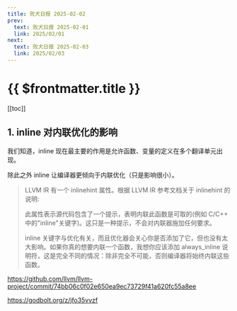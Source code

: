 ```yaml
---
title: 败犬日报 2025-02-02
prev:
  text: 败犬日报 2025-02-01
  link: 2025/02/01
next:
  text: 败犬日报 2025-02-03
  link: 2025/02/03
---
```


# {{ $frontmatter.title }}

[[toc]]

## 1. inline 对内联优化的影响

我们知道，inline 现在最主要的作用是允许函数、变量的定义在多个翻译单元出现。

除此之外 inline 让编译器更倾向于内联优化（只是影响很小）。

> LLVM IR 有一个 inlinehint 属性。根据 LLVM IR 参考文档关于 inlinehint 的说明:
>
> 此属性表示源代码包含了一个提示，表明内联此函数是可取的(例如 C/C++ 中的"inline"关键字)。这只是一种提示，不会对内联器施加任何要求。
>
> inline 关键字与优化有关，而且优化器会关心你是否添加了它，但也没有太大影响。如果你真的想要内联一个函数，我想你应该添加 always_inline 说明符，这是完全不同的情况：除非完全不可能，否则编译器将始终内联这些函数。

<https://github.com/llvm/llvm-project/commit/74bb06c0f02e650ea9ec73729f41a620fc55a8ee>

<https://godbolt.org/z/jfo35vvzf>
